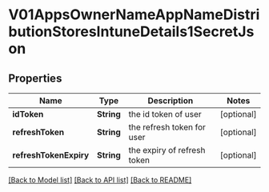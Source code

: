 # V01AppsOwnerNameAppNameDistributionStoresIntuneDetails1SecretJson

## Properties
Name | Type | Description | Notes
------------ | ------------- | ------------- | -------------
**idToken** | **String** | the id token of user | [optional] 
**refreshToken** | **String** | the refresh token for user | [optional] 
**refreshTokenExpiry** | **String** | the expiry of refresh token | [optional] 

[[Back to Model list]](../README.md#documentation-for-models) [[Back to API list]](../README.md#documentation-for-api-endpoints) [[Back to README]](../README.md)


